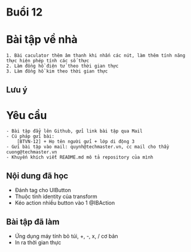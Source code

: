 # Buổi 12

# Bài tập về nhà
    1. Bài caculator thêm âm thanh khi nhấn các nút, làm thêm tính năng thực hiện phép tính các số thực
    2. Làm đồng hồ điện tử theo thời gian thực
    3. Làm đồng hồ kim theo thời gian thực
    
## Lưu ý
   

# Yêu cầu
    - Bài tập đẩy lên Github, gửi link bài tập qua Mail
    - Cú pháp gửi bài:
        [BTVN-12] + Họ tên người gửi + lớp di động 3
    - Gửi bài tập vào mail: quynh@techmaster.vn, cc mail cho thầy cuong@techmaster.vn
    - Khuyến khích viết README.md mô tả repository của mình

## Nội dung đã học
- Đánh tag cho UIButton
- Thuộc tính identity của transform
- Kéo action nhiều button vào 1 @IBAction
    
## Bài tập đã làm
- Ứng dụng máy tính bỏ túi, +, -, x, / cơ bản
- In ra thời gian thực
